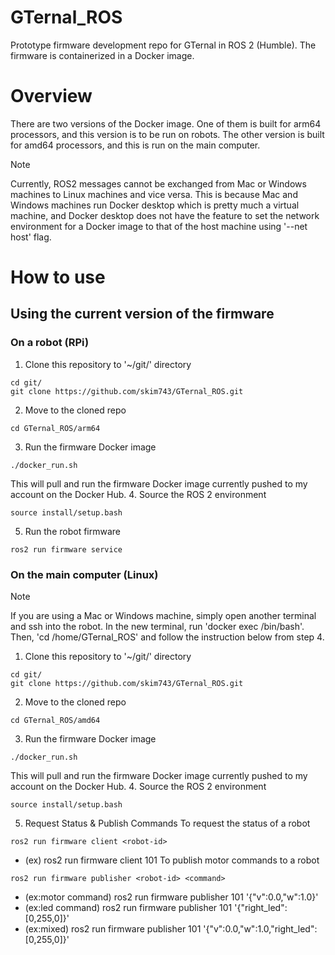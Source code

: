 # GTernal_ROS
Prototype firmware development repo for GTernal in ROS 2 (Humble). The firmware is containerized in a Docker image.

# Overview
There are two versions of the Docker image. One of them is built for arm64 processors, and this version is to be run on robots. The other version is built for amd64 processors, and this is run on the main computer.

> [!NOTE]
> Currently, ROS2 messages cannot be exchanged from Mac or Windows machines to Linux machines and vice versa. This is because Mac and Windows machines run Docker desktop which is pretty much a virtual machine, and Docker desktop does not have the feature to set the network environment for a Docker image to that of the host machine using '--net host' flag.

# How to use
## Using the current version of the firmware
### On a robot (RPi)
1. Clone this repository to '~/git/' directory
```
cd git/
git clone https://github.com/skim743/GTernal_ROS.git
```
2. Move to the cloned repo 
```
cd GTernal_ROS/arm64
```
3. Run the firmware Docker image
```
./docker_run.sh
```
This will pull and run the firmware Docker image currently pushed to my account on the Docker Hub.
4. Source the ROS 2 environment
```
source install/setup.bash
```
5. Run the robot firmware
```
ros2 run firmware service
```

### On the main computer (Linux)
> [!NOTE]
> If you are using a Mac or Windows machine, simply open another terminal and ssh into the robot. In the new terminal, run 'docker exec <container-id-of-the-running-firmware-image> /bin/bash'. Then, 'cd /home/GTernal_ROS' and follow the instruction below from step 4.
1. Clone this repository to '~/git/' directory
```
cd git/
git clone https://github.com/skim743/GTernal_ROS.git
```
2. Move to the cloned repo 
```
cd GTernal_ROS/amd64
```
3. Run the firmware Docker image
```
./docker_run.sh
```
This will pull and run the firmware Docker image currently pushed to my account on the Docker Hub.
4. Source the ROS 2 environment
```
source install/setup.bash
```
5. Request Status & Publish Commands
To request the status of a robot
```
ros2 run firmware client <robot-id>
```
- (ex) ros2 run firmware client 101
To publish motor commands to a robot
```
ros2 run firmware publisher <robot-id> <command>
```
- (ex:motor command) ros2 run firmware publisher 101 '{"v":0.0,"w":1.0}'
- (ex:led command) ros2 run firmware publisher 101 '{"right_led":[0,255,0]}'
- (ex:mixed) ros2 run firmware publisher 101 '{"v":0.0,"w":1.0,"right_led":[0,255,0]}'
